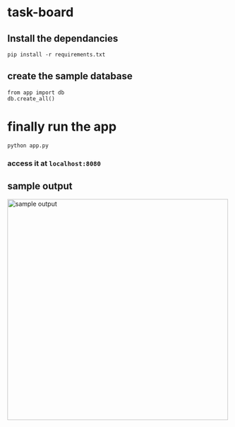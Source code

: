 # task-board

## Install the dependancies
```
pip install -r requirements.txt
```

## create the sample database
```
from app import db
db.create_all()
```

# finally run the app
```
python app.py
```

### access it at `localhost:8080`

## sample output
<img sre="output/taskBoard.gif" alt="sample output" width="500px">
